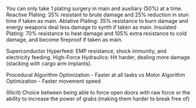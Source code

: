 


You can only take 1 plating surgery in main and auxiliary (50%) at a time.
Reactive Plating: 35% resistant to brute damage and 25% reduction in stun time if taken as main.
Ablative Plating: 35% resistance to burn damage and energy weapons deal less damage to synth if taken as main.
Insulated Plating: 70% resistance to heat damage and 105% extra resistance to cold damage, and become fireproof if taken as main.

Superconductor Hyperfeed: EMP resistance, shock immunity, and electricity feeding.
High-Force Hydraulics: Hit harder, dealing more damage (stacking with cargo arm implants).

Procedural Algorithm Optimization - Faster at all tasks vs Motor Algorithm Optimization - Faster movement speed

(Illicit) Choice between being able to force open doors with raw force or the ability to increase the power of grabs (making them harder to break free of)
